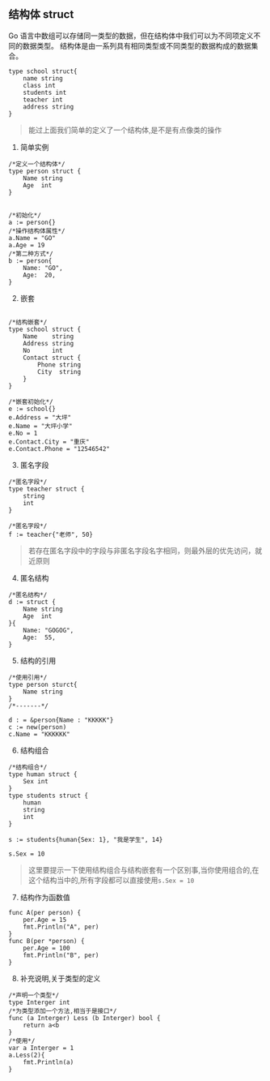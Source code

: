 ## 结构体 struct

Go 语言中数组可以存储同一类型的数据，但在结构体中我们可以为不同项定义不同的数据类型。 结构体是由一系列具有相同类型或不同类型的数据构成的数据集合。
```
type school struct{
    name string
    class int
    students int
    teacher int
    address string
}
```
> 能过上面我们简单的定义了一个结构体,是不是有点像类的操作

1. 简单实例
```
/*定义一个结构体*/
type person struct {
	Name string
	Age  int
}


/*初始化*/
a := person{}
/*操作结构体属性*/
a.Name = "GO"
a.Age = 19
/*第二种方式*/
b := person{
    Name: "GO",
    Age:  20,
}
```
2. 嵌套
```

/*结构嵌套*/
type school struct {
	Name    string
	Address string
	No      int
	Contact struct {
		Phone string
		City  string
	}
}

/*嵌套初始化*/
e := school{}
e.Address = "大坪"
e.Name = "大坪小学"
e.No = 1
e.Contact.City = "重庆"
e.Contact.Phone = "12546542"
```
3. 匿名字段

```
/*匿名字段*/
type teacher struct {
	string
	int
}

/*匿名字段*/
f := teacher{"老师", 50}
```
>  若存在匿名字段中的字段与非匿名字段名字相同，则最外层的优先访问，就近原则


4. 匿名结构

```
/*匿名结构*/
d := struct {
    Name string
    Age  int
}{
    Name: "GOGOG",
    Age:  55,
}
```
5. 结构的引用

```
/*使用引用*/
type person sturct{
    Name string
}
/*-------*/

d : = &person{Name : "KKKKK"}
c := new(person)
c.Name = "KKKKKK"
```

6. 结构组合

```
/*结构组合*/
type human struct {
	Sex int
}
type students struct {
	human
	string
	int
}

s := students{human{Sex: 1}, "我是学生", 14}

s.Sex = 10
```
> 这里要提示一下使用结构组合与结构嵌套有一个区别事,当你使用组合的,在这个结构当中的,所有字段都可以直接使用`s.Sex = 10`

7. 结构作为函数值

```
func A(per person) {
	per.Age = 15
	fmt.Println("A", per)
}
func B(per *person) {
	per.Age = 100
	fmt.Println("B", per)
}
```
8. 补充说明,关于类型的定义
```
/*声明一个类型*/
type Interger int
/*为类型添加一个方法,相当于是接口*/
func (a Interger) Less (b Interger) bool {
    return a<b
}
/*使用*/
var a Interger = 1
a.Less(2){
    fmt.Println(a)
}
```
